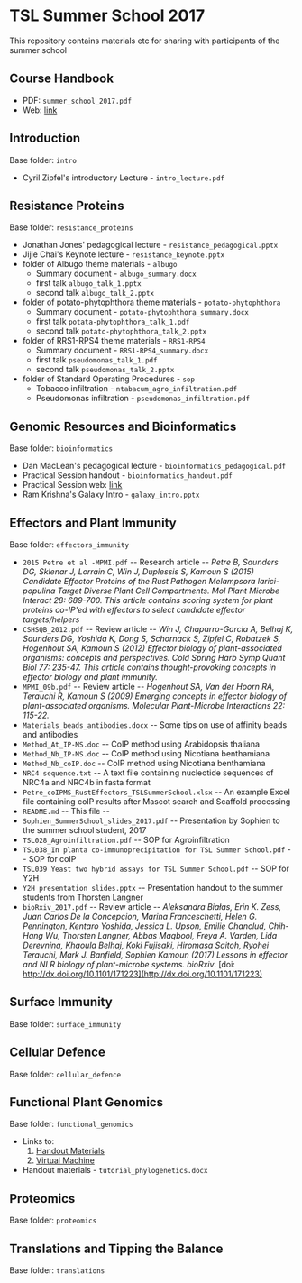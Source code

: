 # TSL Summer School 2017
This repository contains materials etc for sharing with participants of the summer school

## Course Handbook

  * PDF: `summer_school_2017.pdf`
  * Web: [link](https://teammaclean.github.io/summer_school_handbook/index.html)


## Introduction

Base folder: `intro`

 * Cyril Zipfel's introductory Lecture - `intro_lecture.pdf`

## Resistance Proteins

Base folder: `resistance_proteins`

  * Jonathan Jones' pedagogical lecture - `resistance_pedagogical.pptx`
  * Jijie Chai's Keynote lecture - `resistance_keynote.pptx`
  * folder of Albugo theme materials - `albugo`
    * Summary document - `albugo_summary.docx`
    * first talk `albugo_talk_1.pptx`
    * second talk `albugo_talk_2.pptx`
  * folder of potato-phytophthora theme materials - `potato-phytophthora`
    * Summary document - `potato-phytophthora_summary.docx`
    * first talk `potata-phytophthora_talk_1.pdf`
    * second talk `potato-phytophthora_talk_2.pptx`
  * folder of RRS1-RPS4 theme materials - `RRS1-RPS4`
    * Summary document - `RRS1-RPS4_summary.docx`
    * first talk `pseudomonas_talk_1.pdf` 
    * second talk `pseudomonas_talk_2.pptx`
  * folder of Standard Operating Procedures - `sop`
    * Tobacco infiltration - `ntabacum_agro_infiltration.pdf`
    * Pseudomonas infiltration - `pseudomonas_infiltration.pdf`

## Genomic Resources and Bioinformatics

Base folder: `bioinformatics`

  * Dan MacLean's pedagogical lecture - `bioinformatics_pedagogical.pdf`
  * Practical Session handout - `bioinformatics_handout.pdf`
  * Practical Session web: [link](https://danmaclean.github.io/summer_school_bioinfo/index.html)
  * Ram Krishna's Galaxy Intro - `galaxy_intro.pptx`

## Effectors and Plant Immunity

Base folder: `effectors_immunity`

  * `2015 Petre et al -MPMI.pdf` -- Research article -- _Petre B, Saunders DG, Sklenar J, Lorrain C, Win J, Duplessis S, Kamoun S (2015) Candidate Effector Proteins of the Rust Pathogen Melampsora larici-populina Target Diverse Plant Cell Compartments. Mol Plant Microbe Interact 28: 689-700. This article contains scoring system for plant proteins co-IP'ed with effectors to select candidate effector targets/helpers_
  * `CSHSQB_2012.pdf` -- Review article -- _Win J, Chaparro-Garcia A, Belhaj K, Saunders DG, Yoshida K, Dong S, Schornack S, Zipfel C, Robatzek S, Hogenhout SA, Kamoun S (2012) Effector biology of plant-associated organisms: concepts and perspectives. Cold Spring Harb Symp Quant Biol 77: 235-47. This article contains thought-provoking concepts in effector biology and plant immunity._
  * `MPMI_09b.pdf` -- Review article -- _Hogenhout SA, Van der Hoorn RA, Terauchi R, Kamoun S (2009) Emerging concepts in effector biology of plant-associated organisms. Molecular Plant-Microbe Interactions 22: 115-22._
  * `Materials_beads_antibodies.docx` -- Some tips on use of affinity beads and antibodies
  * `Method_At_IP-MS.doc` -- CoIP method using Arabidopsis thaliana
  * `Method_Nb_IP-MS.doc` -- CoIP method using Nicotiana benthamiana
  * `Method_Nb_coIP.doc` -- CoIP method using Nicotiana benthamiana
  * `NRC4 sequence.txt` -- A text file containing nucleotide sequences of NRC4a and NRC4b in fasta format
  * `Petre_coIPMS_RustEffectors_TSLSummerSchool.xlsx` -- An example Excel file containing coIP results after Mascot search and Scaffold processing
 * `README.md`  -- This file --
 * `Sophien_SummerSchool_slides_2017.pdf` -- Presentation by Sophien to the summer school student, 2017
 * `TSL028_Agroinfiltration.pdf` -- SOP for Agroinfiltration
 * `TSL038_In planta co-immunoprecipitation for TSL Summer School.pdf` -- SOP for coIP 
 * `TSL039 Yeast two hybrid assays for TSL Summer School.pdf` -- SOP for Y2H
 * `Y2H presentation slides.pptx` -- Presentation handout to the summer students from Thorsten Langner
 * `bioRxiv_2017.pdf` -- Review article -- _Aleksandra Białas, Erin K. Zess, Juan Carlos De la Concepcion, Marina Franceschetti, Helen G. Pennington, Kentaro Yoshida, Jessica L. Upson, Emilie Chanclud, Chih-Hang Wu, Thorsten Langner, Abbas Maqbool, Freya A. Varden, Lida Derevnina, Khaoula Belhaj, Koki Fujisaki, Hiromasa Saitoh, Ryohei Terauchi, Mark J. Banfield, Sophien Kamoun (2017) Lessons in effector and NLR biology of plant-microbe systems. bioRxiv_. [doi: http://dx.doi.org/10.1101/171223](http://dx.doi.org/10.1101/171223)

## Surface Immunity

Base folder: `surface_immunity`

## Cellular Defence

Base folder: `cellular_defence`

## Functional Plant Genomics

Base folder: `functional_genomics`

  * Links to:
    1. [Handout Materials](https://docs.google.com/document/d/19dTUt5jZ9LrXllPnIIkOzRDD9kaG2xGXWymH7ruiOTg/edit?usp=sharing)
    2. [Virtual Machine](https://www.dropbox.com/s/een7kpveubhma67/TSL%20summer%20school%20Clone.ova?dl=0)
  * Handout materials - `tutorial_phylogenetics.docx`

## Proteomics

Base folder: `proteomics`

## Translations and Tipping the Balance

Base folder: `translations`

